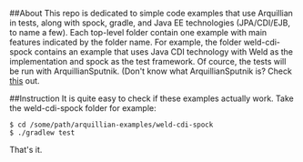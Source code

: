 ##About
This repo is dedicated to simple code examples that use Arquillian in tests, along with spock, gradle, and Java EE
technologies (JPA/CDI/EJB, to name a few). Each top-level folder contain one example with main features indicated by the
folder name. For example, the folder weld-cdi-spock contains an example that uses Java CDI technology with Weld as the
implementation and spock as the test framework. Of cource, the tests will be run with ArquillianSputnik. (Don't know
what ArquillianSputnik is? Check [this](https://github.com/arquillian/arquillian-testrunner-spock) out.

##Instruction
It is quite easy to check if these examples actually work. Take the weld-cdi-spock folder for example:
    
    $ cd /some/path/arquillian-examples/weld-cdi-spock
    $ ./gradlew test

That's it. 
